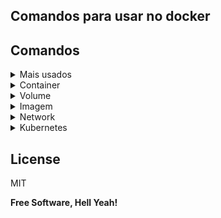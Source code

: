## Comandos para usar no docker

## Comandos

<details><summary>Mais usados</summary>
<p>

Listar os container que estão sendo executados
```sh
docker ls
```
Exibir historico de execução de containers
```sh
docker ps -a
```
Remove imagens, containers e networks que não estão sendo utilizados
```sh
docker system prune
```
Copiar um arquivo para a maquina ou para o container
```sh
docker cp <container-id>:<dir>/<file-to-cp> <machine-dir>
docker cp <machine-dir> <container-id>:<dir>/<file-to-cp>
```
Informações sobre o container
```sh
docker top <container-id>
```
Verificar processos sendo executados pelo docker
```sh
docker stats
```

</p>
</details>
  
<details><summary>Container</summary>
<p>

Rodar um novo container com base em uma imagem
```sh
docker run <image-name>
```
Rodar um novo container de forma interativa
```sh
docker run -it <image-name>
```
Rodar um novo container em background sem ocupar uma aba do terminal
```sh
docker run -d <image-name>
```
Rodar um novo container exportando uma porta para conexão
```sh
docker run -p 80:80 <image-name>
```
Rodar um novo container inserindo variaveis de ambiente
```sh
docker run -e VAR_EXEMPLE=True <image-name>
```
Rodar um novo container definindo nome para o container
```sh
docker run --name container <image-name>
```
Rodar um novo container definindo que o mesmo sera removido após a execução
```sh
docker run --rm <image-name>
```
Parar um container que estiver sendo executado
```sh
docker stop <container-name>
```
Inicia o mesmo container já existente
```sh
docker start <container-name>
```
Verificar as ultimas ações de um container 
```sh
docker logs <container-id>
```
Remover um container da máquina
```sh
docker rm <container-id>
```
Remover um container da máquina mesmo se estiver sendo executado
```sh
docker rm -f <container-id>
```
  
</p>
</details>

<details><summary>Volume</summary>
<p>

Rodar um novo container definindo um volume anonimo
```sh
docker run -v <image-name>
```
Rodar um novo container definindo um volume nomeado, utilizando o mesmo dir que estiver na tag WORKDIR da Dockerfile
```sh
docker run -v <volume-name>:/<dir-name> <image-name>
```
Rodar um novo container definindo um volume nomeado da propria maquina que estiver executando, utilizando o mesmo dir que estiver na tag WORKDIR da Dockerfile
```sh
docker run -v "/$(pwd)<volume-name>":/<dir-name> <image-name>
Exemplo:
docker run -d -p 81:80 --name container-messages -v "/$(pwd)/volumes/messages":/var/www/html/messages --rm phpmessages
```
Listar todos os volumes
```sh
docker volume ls
```

 </p>
</details>
  
<details><summary>Imagem</summary>
<p>

Buildar uma imagem docker com base em uma Dockerfile
```sh
docker build <image-dir>
```
Listar as imagens
```sh
docker image ls
```
Nomear e inserir uma tag a uma imagem
```sh
docker tag <image-id> <image-name>:<image-tag>
```
Deletar imagem
```sh
docker rmi <image-id>
```
Deletar imagem mesmo que estiver sendo usada
```sh
docker rmi -f <image-id>
```
Subir imagem para o docker hub (repositorio deve ser criado previamente)
```sh
docker push <imagem-id>
```
  
</p>
</details>

<details><summary>Network</summary>
<p>

Listar as redes do nosso ambiente
```sh
docker network ls
```
Criar uma network com o driver de rede default: bridge
```sh
docker network create <network-name> 
```
Criar uma network com o driver de rede especifico
```sh
docker network create -d <driver-name> <network-name> 
```
Remover uma network
```sh
docker network rm <network-name>
```
Remover todas as redes que não estão sendo utilizadas
```sh
docker network prune
```
Roda container em uma rede(em uma conexão containerxcontainer não é necessario externalizar a porta)
```sh
docker run --network <network-name> <image-nae>
```
Insere o container em uma rede
```sh
docker network connect <network-name> <container-name>
```
Remove o container de uma rede
```sh
docker network disconnect <network-name> <container-name>
```
Lista detalhes de uma rede
```sh
docker network inspect <network-name>
```
  
</p>
</details>

<details><summary>Kubernetes</summary>
<p>

O que é kubernetes?

Uma ferramenta de orquestração de containers;
Permite a criação de múltiplos containers em diferentes máquinas (nodes);
Escalando projetos, formando um cluster;
Gerencia serviços, garantindo que as aplicações sejam executadas sempre da mesma forma;

Conceitos fundamentais?

Control Plane: Onde é gerenciado o controle dos processos dos Nodes.
Nodes: Máquinas que são gerenciadas pelo Control Plane.
Deployment: A execução de uma imagem/projeto em um Pod
Pod: um ou mais containers que estão em um Node.
Services: Serviços que expõe os Pods ao mundo externo.
kubectl: Cliente de linha de comando para o Kubernetes.

<details><summary>Minikube</summary>
<p>

O Kubernetes pode ser executado de uma maneira simples em nossa máquina.
Vamos precisar do client, kubectl, que é a maneira de executar o Kubernetes.
E também o Minikube, uma espécie de simulador de Kubernetes, para não precisarmos de vários computadores/servidores.

Para inicializar o Minikube vamos utilizar o comando:
```sh
minikube start --driver=<DRIVER>
```
Você pode tentar usar os drivers: virtualbox, hyperv e docker

O Minikube nos disponibiliza uma dashboard para ver  o detalhamento de nosso projeto: serviços, pods e etc:
```sh
minikube dashboard
```

Para obter a url da dashboard: 
```sh
minibuke dashboard --url
```

</p>
</details>

<details><summary>Kubernetes Cli</summary>
<p>

Podemos também verificar como o Kubernetes está configurado:
```sh
kubectl config view
```

O Deployment é uma parte fundamental do Kubernetes;
Com ele criamos nosso serviço que vai rodar nos Pods;
Definimos uma imagem e um nome, para posteriormente ser replicado entre os servidores;
A partir da criação do deployment teremos containers rodando;
Vamos precisar de uma imagem no Hub do Docker, para gerar um Deployment;


Para isso vamos precisar de um Deployment, que é onde rodamos os containers das aplicações nos Pods: 
```sh
kubectl create deployment <NOME> --image=<IMAGEM>
```
Para verificar o Deployment vamos utilizar: kubectl get deployments
E para receber mais detalhes deles:
```sh
kubectl describe deployments
```
Para verificar os Pods utilizamos:
```sh
kubectl get pods
```
E para saber mais detalhes deles: 
```sh
kubectl describe pods
```

As aplicações do Kubernetes não tem conexão com o mundo externo;
Por isso precisamos criar um Service, que é o que possibilita expor os Pods;
Isso acontece pois os Pods são criados para serem destruídos e perderem tudo, ou seja, os dados gerados neles também são apagados;
Então o Service é uma entidade separada dos Pods, que expõe eles a uma rede;

Para criar um serviço e expor nossos Pods devemos utilizar o comando:
```sh
kubectl expose deployment <NOME> --type=<TIPO> --port=<PORT>
```
O tipo de Service, há vários para utilizarmos, porém o LoadBalancer é o mais comum, onde todos os Pods são expostos;
E uma porta para o serviço ser consumido;

Podemos acessar o nosso serviço com o comando: 
```sh
minikube service <NOME>
```
Podemos também obter detalhes dos Services já criados;
O comando para verificar todos é:
```sh
kubectl get services
```
E podemos obter informações de um serviço em específico com:
```sh
kubectl describe services/<NOME>
```
Vamos aprender agora a como utilizar outros Pods, replicando assim a nossa aplicação,o comando é: 
```sh
kubectl scale deployment/<NOME> --replicas=<NUMERO>
```
Além do get pods e da Dashboard, temos mais um comando para checar réplicas, que é o: 
```sh
kubectl get rs
```
Podemos facilmente também reduzir o número de Pods;
Esta técnica é chamada de scale down;
O comando é o mesmo, porém colocamos menos réplicas e o Kubernetes faz o resto:
```sh
kubectl scale deployment/<NOME> --replicas=<NUMERO_MENOR>
```
Podemos sempre relembrar o IP/URL do nosso serviço;
O comando é:
```sh
minikube service --url <NOME>
```
Para atualizar a imagem vamos precisar do nome do container, isso é dado na Dashboard dentro do Pod;
E também a nova imagem deve ser uma outra versão da atual, precisamos subir uma nova tag no Hub:
```sh
kubectl set image deployment/<NOME> <NOME_IMAGEM_SEM_TAG>=<NOVA_IMAGEM>
```
Para desfazer uma alteração utilizamos uma ação conhecida como rollback;
O comando para verificar uma alteração é:
```sh
kubectl rollout status deployment/<NOME>
```
Com ele e com o kubectl get pods, podemos identificar problemas;
Para voltar a alteração utilizamos: 
```sh
kubectl rollout undo deployment/<NOME>
```
Para deletar um serviço do Kubernetes vamos utilizar o comando: 
```sh
kubectl delete service <NOME>
```
Para deletar um Deployment do Kubernetes vamos utilizar o comando: 
```sh
kubectl delete deploymnet <NOME>
```

**Modo Declarativo**

Tags do .yml

apiVersion: versão utilizada da ferramenta;
kind: tipo do arquivo (Deployment, Service);
metadata: descrever algum objeto, inserindo chaves como name;
replicas: número de réplicas de Nodes/Pods;
containers: definir as especificações de containers como: nome e imagem;
para separar objetos no yml utilizamos: ---

Vamos então executar nosso arquivo de Deployment!
O comando é: 
```sh
kubectl apply -f <ARQUIVO>
```
Para parar de executar este deployment baseado em arquivo, o declarativo, utilizamos também o delete:
```sh
kubectl delete -f <ARQUIVO>
```


</p>
</details>


</p>
</details>

## License

MIT

**Free Software, Hell Yeah!**

